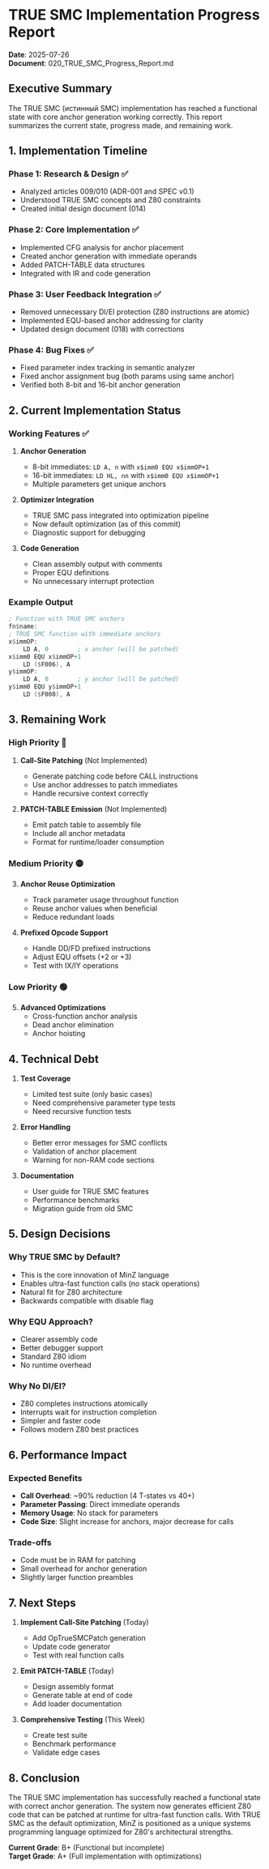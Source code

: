 # TRUE SMC Implementation Progress Report

**Date**: 2025-07-26  
**Document**: 020_TRUE_SMC_Progress_Report.md

## Executive Summary

The TRUE SMC (истинный SMC) implementation has reached a functional state with core anchor generation working correctly. This report summarizes the current state, progress made, and remaining work.

## 1. Implementation Timeline

### Phase 1: Research & Design ✅
- Analyzed articles 009/010 (ADR-001 and SPEC v0.1)
- Understood TRUE SMC concepts and Z80 constraints
- Created initial design document (014)

### Phase 2: Core Implementation ✅
- Implemented CFG analysis for anchor placement
- Created anchor generation with immediate operands
- Added PATCH-TABLE data structures
- Integrated with IR and code generation

### Phase 3: User Feedback Integration ✅
- Removed unnecessary DI/EI protection (Z80 instructions are atomic)
- Implemented EQU-based anchor addressing for clarity
- Updated design document (018) with corrections

### Phase 4: Bug Fixes ✅
- Fixed parameter index tracking in semantic analyzer
- Fixed anchor assignment bug (both params using same anchor)
- Verified both 8-bit and 16-bit anchor generation

## 2. Current Implementation Status

### Working Features ✅
1. **Anchor Generation**
   - 8-bit immediates: `LD A, n` with `x$imm0 EQU x$immOP+1`
   - 16-bit immediates: `LD HL, nn` with `x$imm0 EQU x$immOP+1`
   - Multiple parameters get unique anchors

2. **Optimizer Integration**
   - TRUE SMC pass integrated into optimization pipeline
   - Now default optimization (as of this commit)
   - Diagnostic support for debugging

3. **Code Generation**
   - Clean assembly output with comments
   - Proper EQU definitions
   - No unnecessary interrupt protection

### Example Output
```asm
; Function with TRUE SMC anchors
fn$name:
; TRUE SMC function with immediate anchors
x$immOP:
    LD A, 0        ; x anchor (will be patched)
x$imm0 EQU x$immOP+1
    LD ($F006), A
y$immOP:
    LD A, 0        ; y anchor (will be patched)
y$imm0 EQU y$immOP+1
    LD ($F008), A
```

## 3. Remaining Work

### High Priority 🔴
1. **Call-Site Patching** (Not Implemented)
   - Generate patching code before CALL instructions
   - Use anchor addresses to patch immediates
   - Handle recursive context correctly

2. **PATCH-TABLE Emission** (Not Implemented)
   - Emit patch table to assembly file
   - Include all anchor metadata
   - Format for runtime/loader consumption

### Medium Priority 🟡
3. **Anchor Reuse Optimization**
   - Track parameter usage throughout function
   - Reuse anchor values when beneficial
   - Reduce redundant loads

4. **Prefixed Opcode Support**
   - Handle DD/FD prefixed instructions
   - Adjust EQU offsets (+2 or +3)
   - Test with IX/IY operations

### Low Priority 🟢
5. **Advanced Optimizations**
   - Cross-function anchor analysis
   - Dead anchor elimination
   - Anchor hoisting

## 4. Technical Debt

1. **Test Coverage**
   - Limited test suite (only basic cases)
   - Need comprehensive parameter type tests
   - Need recursive function tests

2. **Error Handling**
   - Better error messages for SMC conflicts
   - Validation of anchor placement
   - Warning for non-RAM code sections

3. **Documentation**
   - User guide for TRUE SMC features
   - Performance benchmarks
   - Migration guide from old SMC

## 5. Design Decisions

### Why TRUE SMC by Default?
- This is the core innovation of MinZ language
- Enables ultra-fast function calls (no stack operations)
- Natural fit for Z80 architecture
- Backwards compatible with disable flag

### Why EQU Approach?
- Clearer assembly code
- Better debugger support
- Standard Z80 idiom
- No runtime overhead

### Why No DI/EI?
- Z80 completes instructions atomically
- Interrupts wait for instruction completion
- Simpler and faster code
- Follows modern Z80 best practices

## 6. Performance Impact

### Expected Benefits
- **Call Overhead**: ~90% reduction (4 T-states vs 40+)
- **Parameter Passing**: Direct immediate operands
- **Memory Usage**: No stack for parameters
- **Code Size**: Slight increase for anchors, major decrease for calls

### Trade-offs
- Code must be in RAM for patching
- Small overhead for anchor generation
- Slightly larger function preambles

## 7. Next Steps

1. **Implement Call-Site Patching** (Today)
   - Add OpTrueSMCPatch generation
   - Update code generator
   - Test with real function calls

2. **Emit PATCH-TABLE** (Today)
   - Design assembly format
   - Generate table at end of code
   - Add loader documentation

3. **Comprehensive Testing** (This Week)
   - Create test suite
   - Benchmark performance
   - Validate edge cases

## 8. Conclusion

The TRUE SMC implementation has successfully reached a functional state with correct anchor generation. The system now generates efficient Z80 code that can be patched at runtime for ultra-fast function calls. With TRUE SMC as the default optimization, MinZ is positioned as a unique systems programming language optimized for Z80's architectural strengths.

**Current Grade**: B+ (Functional but incomplete)  
**Target Grade**: A+ (Full implementation with optimizations)